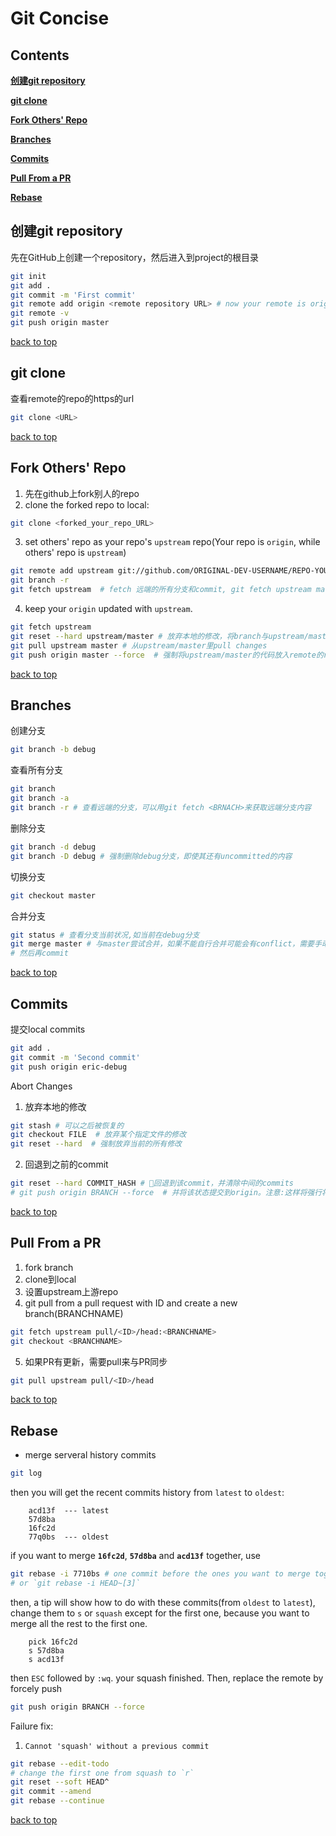 # **Git Concise**

<a id="top"></a>

## **Contents**

[**创建git repository**](#1)

[**git clone**](#2)

[**Fork Others' Repo**](#3)

[**Branches**](#4)

[**Commits**](#5)

[**Pull From a PR**](#6)

[**Rebase**](#7)


<a id="1"></a>

## **创建git repository**
先在GitHub上创建一个repository，然后进入到project的根目录
```bash
git init
git add .
git commit -m 'First commit'
git remote add origin <remote repository URL> # now your remote is origin/master
git remote -v
git push origin master
```
[back to top](#top)

<a id="2"></a>

## **git clone**
查看remote的repo的https的url
```bash
git clone <URL>
```
[back to top](#top)

<a id="3"></a>

## **Fork Others' Repo**

1. 先在github上fork别人的repo
2. clone the forked repo to local:
```bash
git clone <forked_your_repo_URL>
```
3. set others' repo as your repo's `upstream` repo(Your repo is `origin`, while others' repo is `upstream`)
```bash
git remote add upstream git://github.com/ORIGINAL-DEV-USERNAME/REPO-YOU-FORKED-FROM.git
git branch -r
git fetch upstream  # fetch 远端的所有分支和commit, git fetch upstream master只获取远端的master分支
```
4. keep your `origin` updated with `upstream`.
```bash
git fetch upstream
git reset --hard upstream/master # 放弃本地的修改，将branch与upstream/master的HEAD同步
git pull upstream master # 从upstream/master里pull changes
git push origin master --force  # 强制将upstream/master的代码放入remote的repo
```

[back to top](#top)

<a id="4"></a>

## **Branches**

创建分支
```bash
git branch -b debug
```
查看所有分支
```bash
git branch
git branch -a
git branch -r # 查看远端的分支，可以用git fetch <BRNACH>来获取远端分支内容
```
删除分支
```bash
git branch -d debug
git branch -D debug # 强制删除debug分支，即使其还有uncommitted的内容
```
切换分支
```bash
git checkout master
```
合并分支
```bash
git status # 查看分支当前状况,如当前在debug分支
git merge master # 与master尝试合并，如果不能自行合并可能会有conflict，需要手动solve.合并后两个分支代码同步
# 然后再commit
```

[back to top](#top)

<a id="5"></a>

## **Commits**

提交local commits
```bash
git add .
git commit -m 'Second commit'
git push origin eric-debug
```
Abort Changes
1. 放弃本地的修改
```bash
git stash # 可以之后被恢复的
git checkout FILE  # 放弃某个指定文件的修改
git reset --hard  # 强制放弃当前的所有修改
```
2. 回退到之前的commit
```bash
git reset --hard COMMIT_HASH # 回退到该commit，并清除中间的commits
# git push origin BRANCH --force  # 并将该状态提交到origin。注意:这样将强行将origin的代码替换，谨慎使用
```
[back to top](#top)

<a id="6"></a>

## **Pull From a PR**

1. fork branch
2. clone到local
3. 设置upstream上游repo
4. git pull from a pull request with ID and create a new branch(BRANCHNAME)
```bash
git fetch upstream pull/<ID>/head:<BRANCHNAME>
git checkout <BRANCHNAME>
```
5. 如果PR有更新，需要pull来与PR同步
```bash
git pull upstream pull/<ID>/head
```

[back to top](#top)

<a id="7"></a>

## **Rebase**

+ merge serveral history commits
```bash
git log
```
then you will get the recent commits history from `latest` to `oldest`:
```
    acd13f  --- latest
    57d8ba
    16fc2d
    77q0bs  --- oldest
```
if you want to merge **`16fc2d`**, **`57d8ba`** and **`acd13f`** together, use
```bash
git rebase -i 7710bs # one commit before the ones you want to merge together
# or `git rebase -i HEAD~[3]`
```
then, a tip will show how to do with these commits(from `oldest` to `latest`), change them to `s` or `squash` except for the first one, because you want to merge all the rest to the first one.
```
    pick 16fc2d
    s 57d8ba
    s acd13f
```
then `ESC` followed by `:wq`. your squash finished.
Then, replace the remote by forcely push
```bash
git push origin BRANCH --force
```
Failure fix:
1. `Cannot 'squash' without a previous commit`
```bash
git rebase --edit-todo
# change the first one from squash to `r`
git reset --soft HEAD^
git commit --amend
git rebase --continue
```

[back to top](#top)
